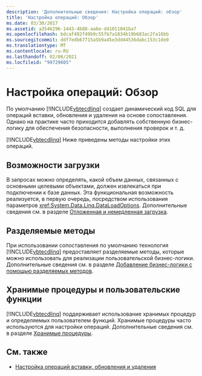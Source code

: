 ```yaml
---
description: 'Дополнительные сведения: Настройка операций: обзор'
title: 'Настройка операций: Обзор'
ms.date: 03/30/2017
ms.assetid: a3546296-1443-4b88-aa6e-d41011041ba7
ms.openlocfilehash: bdcaf482f49b9c55fb7a1834b19b683ac2fa16bb
ms.sourcegitcommit: ddf7edb67715a5b9a45e3dd44536dabc153c1de0
ms.translationtype: MT
ms.contentlocale: ru-RU
ms.lasthandoff: 02/06/2021
ms.locfileid: "99729605"
---
```

# <a name="customizing-operations-overview"></a>Настройка операций: Обзор

По умолчанию [!INCLUDE[vbtecdlinq](../../../../../../includes/vbtecdlinq-md.md)] создает динамический код SQL для операций вставки, обновления и удаления на основе сопоставления. Однако на практике часто приходится добавлять собственную бизнес-логику для обеспечения безопасности, выполнения проверок и т. д.  
  
 [!INCLUDE[vbtecdlinq](../../../../../../includes/vbtecdlinq-md.md)] Ниже приведены методы настройки этих операций.  
  
## <a name="loading-options"></a>Возможности загрузки  

 В запросах можно определять, какой объем данных, связанных с основными целевыми объектами, должен извлекаться при подключении к базе данных. Эта функциональная возможность реализуется, в первую очередь, посредством использования параметров <xref:System.Data.Linq.DataLoadOptions>. Дополнительные сведения см. в разделе [Отложенная и немедленная загрузка](deferred-versus-immediate-loading.md).  
  
## <a name="partial-methods"></a>Разделяемые методы  

 При использовании сопоставления по умолчанию технология [!INCLUDE[vbtecdlinq](../../../../../../includes/vbtecdlinq-md.md)] предоставляет разделяемые методы, которые можно использовать для реализации пользовательской бизнес-логики. Дополнительные сведения см. в разделе [Добавление бизнес-логики с помощью разделяемых методов](adding-business-logic-by-using-partial-methods.md).  
  
## <a name="stored-procedures-and-user-defined-functions"></a>Хранимые процедуры и пользовательские функции  

 [!INCLUDE[vbtecdlinq](../../../../../../includes/vbtecdlinq-md.md)] поддерживает использование хранимых процедур и определяемых пользователем функций. Хранимые процедуры часто используются для настройки операций. Дополнительные сведения см. в разделе [Хранимые процедуры](stored-procedures.md).  
  
## <a name="see-also"></a>См. также

- [Настройка операций вставки, обновления и удаления](customizing-insert-update-and-delete-operations.md)
